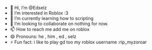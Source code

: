 - 👋 Hi, I’m @Edselz
- 👀 I’m interested in Roblox :3
- 🌱 I’m currently learning how to scripting
- 💞️ I’m looking to collaborate on nothing for now.
- 📫 How to reach me add me on roblox 
- 😄 Pronouns: he , him , ed , selz
- ⚡ Fun fact: i like to play gd too
my roblox username :rip_myzoroar
<!---
Edselz/Edselz is a ✨ special ✨ repository because its `README.md` (this file) appears on your GitHub profile.
You can click the Preview link to take a look at your changes.
--->
